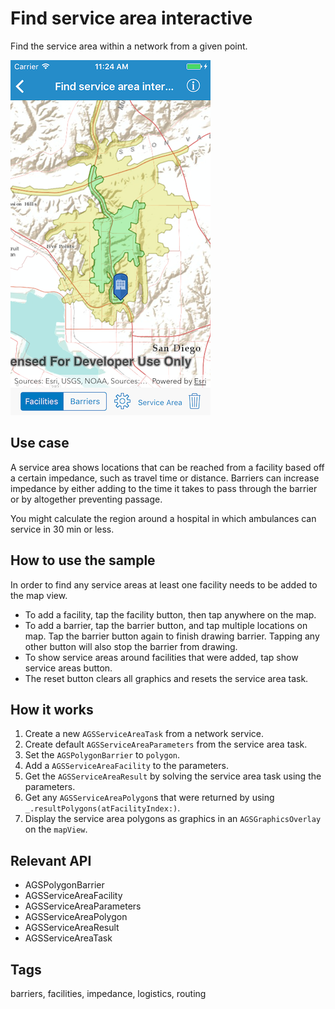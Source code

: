 # Find service area interactive

Find the service area within a network from a given point.

![Find service area interactive sample](find-service-area-interactive.png)

## Use case

A service area shows locations that can be reached from a facility based off a certain impedance, such as travel time or distance. Barriers can increase impedance by either adding to the time it takes to pass through the barrier or by altogether preventing passage.

You might calculate the region around a hospital in which ambulances can service in 30 min or less.

## How to use the sample

In order to find any service areas at least one facility needs to be added to the map view.
* To add a facility, tap the facility button, then tap anywhere on the map.
* To add a barrier, tap the barrier button, and tap multiple locations on map. Tap the barrier button again to finish drawing barrier. Tapping any other button will also stop the barrier from drawing.
* To show service areas around facilities that were added, tap show service areas button. 
* The reset button clears all graphics and resets the service area task.

## How it works

1. Create a new `AGSServiceAreaTask` from a network service.
2. Create default `AGSServiceAreaParameters` from the service area task.
3. Set the `AGSPolygonBarrier` to `polygon`.
4. Add a `AGSServiceAreaFacility` to the parameters.
5. Get the `AGSServiceAreaResult` by solving the service area task using the parameters.
6. Get any `AGSServiceAreaPolygon`s that were returned by using `_.resultPolygons(atFacilityIndex:)`.
7. Display the service area polygons as graphics in an `AGSGraphicsOverlay` on the `mapView`.

## Relevant API

* AGSPolygonBarrier
* AGSServiceAreaFacility
* AGSServiceAreaParameters
* AGSServiceAreaPolygon
* AGSServiceAreaResult
* AGSServiceAreaTask

## Tags

barriers, facilities, impedance, logistics, routing
